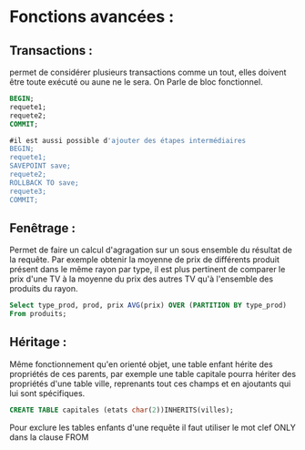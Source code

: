 # Fonctions avancées :
## Transactions :
permet de considérer plusieurs transactions comme un tout, elles doivent être toute exécuté ou aune ne le sera. On Parle de bloc fonctionnel.

```sql
BEGIN;
requete1;
requete2;
COMMIT;

#il est aussi possible d'ajouter des étapes intermédiaires
BEGIN;
requete1;
SAVEPOINT save;
requete2;
ROLLBACK TO save;
requete3;
COMMIT;
```
## Fenêtrage :
Permet de faire un calcul d'agragation sur un sous ensemble du résultat de la requête. Par exemple obtenir la moyenne de prix de différents produit présent dans le même rayon par type, il est plus pertinent de comparer le prix d'une TV à la moyenne du prix des autres TV qu'à l'ensemble des produits du rayon.

```sql
Select type_prod, prod, prix AVG(prix) OVER (PARTITION BY type_prod)
From produits;
```

## Héritage :
Même fonctionnement qu'en orienté objet, une table enfant hérite des propriétés de ces parents, par exemple une table capitale pourra hériter des propriétés d'une table ville, reprenants tout ces champs et en ajoutants qui lui sont spécifiques.

```sql
CREATE TABLE capitales (etats char(2))INHERITS(villes);
```
Pour exclure les tables enfants d'une requête il faut utiliser le mot clef ONLY dans la clause FROM

##
<!--stackedit_data:
eyJoaXN0b3J5IjpbLTcxNDcwOTQwMF19
-->